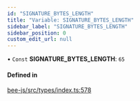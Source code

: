 ```yaml
---
id: "SIGNATURE_BYTES_LENGTH"
title: "Variable: SIGNATURE_BYTES_LENGTH"
sidebar_label: "SIGNATURE_BYTES_LENGTH"
sidebar_position: 0
custom_edit_url: null
---
```


• `Const` **SIGNATURE\_BYTES\_LENGTH**: ``65``

#### Defined in

[bee-js/src/types/index.ts:578](https://github.com/ethersphere/bee-js/blob/2c8b9d1/src/types/index.ts#L578)
